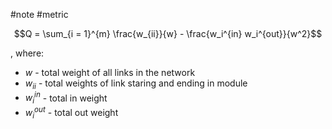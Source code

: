 #note #metric

$$Q = \sum_{i = 1}^{m} \frac{w_{ii}}{w} - \frac{w_i^{in} w_i^{out}}{w^2}$$

, where:
- $w$ - total weight of all links in the network
- $w_{ii}$ - total weights of link staring and ending in module
- $w_i^{in}$ - total in weight
- $w_i^{out}$ - total out weight